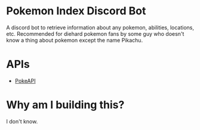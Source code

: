 # Pokemon Index Discord Bot
A discord bot to retrieve information about any pokemon, abilities, locations, etc. Recommended for diehard pokemon fans by some guy who doesn't know a thing about pokemon except the name Pikachu.

# APIs
- [PokeAPI](https://pokeapi.co/)

# Why am I building this?
I don't know.
